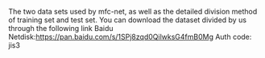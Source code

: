 The two data sets used by mfc-net, as well as the detailed division method of training set and test set.
You can download the dataset divided by us through the following link
Baidu Netdisk:https://pan.baidu.com/s/1SPj8zqd0QilwksG4fmB0Mg Auth code: jis3 
